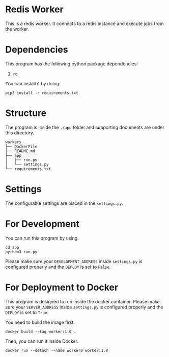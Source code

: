 # Redis Worker

This is a redis worker. It connects to a redis instance and execute jobs from the worker.


# Dependencies

This program has the following python package dependencies:

1. `rq`

You can install it by doing:

```
pip3 install -r requirements.txt
```

# Structure

The program is inside the `./app` folder and supporting documents are under this directory.

```
workers
├── DockerFile
├── README.md
├── app
│   ├── run.py
│   └── settings.py
└── requirements.txt
```

# Settings

The configurable settings are placed in the `settings.py`.


# For Development

You can run this program by using.

```
cd app
python3 run.py
```

Please make sure your `DEVELOPMENT_ADDRESS` inside `settings.py` is configured properly and the `DEPLOY` is set to `False`.

# For Deployment to Docker

This program is designed to run inside the docker container. Please make sure your `SERVER_ADDRESS` inside `settings.py` is configured properly and the `DEPLOY` is set to `True`.

You need to build the image first.

`docker build --tag worker:1.0 .`

Then, you can run it inside Docker.

`docker run --detach --name worker0 worker:1.0`
